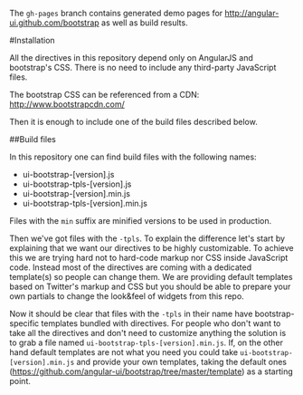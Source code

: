 The `gh-pages` branch contains generated demo pages for http://angular-ui.github.com/bootstrap as well as build results.

#Installation

All the directives in this repository depend only on AngularJS and bootstrap's CSS. There is no need to include any third-party JavaScript files.

The bootstrap CSS can be referenced from a CDN: http://www.bootstrapcdn.com/

Then it is enough to include one of the build files described below.

##Build files

In this repository one can find build files with the following names:

* ui-bootstrap-[version].js
* ui-bootstrap-tpls-[version].js
* ui-bootstrap-[version].min.js
* ui-bootstrap-tpls-[version].min.js

Files with the `min` suffix are minified versions to be used in production.

Then we've got files with the `-tpls`. To explain the difference let's start by explaining that we want our directives to be highly customizable. To achieve this we are trying hard not to hard-code markup nor CSS inside JavaScript code. Instead most of the directives are coming with a dedicated template(s) so people can change them. We are providing default templates based on Twitter's markup and CSS but you should be able to prepare your own partials to change the look&feel of widgets from this repo.

Now it should be clear that files with the `-tpls` in their name have bootstrap-specific templates bundled with directives. For people who don't want to take all the directives and don't need to customize anything the solution is to grab a file named `ui-bootstrap-tpls-[version].min.js`. If, on the other hand default templates are not what you need you could take `ui-bootstrap-[version].min.js` and provide your own templates, taking the default ones (https://github.com/angular-ui/bootstrap/tree/master/template) as a starting point.
